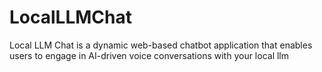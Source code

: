 # LocalLLMChat
Local LLM Chat is a dynamic web-based chatbot application that enables users to engage in AI-driven voice conversations with your local llm
